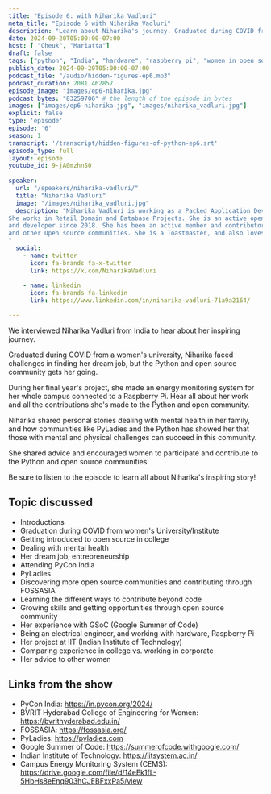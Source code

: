```yaml
---
title: "Episode 6: with Niharika Vadluri"
meta_title: "Episode 6 with Niharika Vadluri"
description: "Learn about Niharika's journey. Graduated during COVID from a women's university, Niharika faced challenges in finding her dream job, but the Python and open source community gets her going."
date: 2024-09-20T05:00:00-07:00
host: [ "Cheuk", "Mariatta"]
draft: false
tags: ["python", "India", "hardware", "raspberry pi", "women in open source", "community", "mental health"]
publish_date: 2024-09-20T05:00:00-07:00
podcast_file: "/audio/hidden-figures-ep6.mp3"
podcast_duration: 2081.462857
episode_image: "images/ep6-niharika.jpg"
podcast_bytes: "83259706" # the length of the episode in bytes
images: ["images/ep6-niharika.jpg", "images/niharika_vadluri.jpg"]
explicit: false 
type: 'episode'
episode: '6'
season: 1
transcript: '/transcript/hidden-figures-of-python-ep6.srt'
episode_type: full
layout: episode
youtube_id: 9-jA0mzhnS0
  
speaker:
  url: "/speakers/niharika-vadluri/"
  title: "Niharika Vadluri"
  image: "/images/niharika_vadluri.jpg"
  description: "Niharika Vadluri is working as a Packed Application Developer Analyst at Accenture India.
She works in Retail Domain and Database Projects. She is an active open source community contributor
and developer since 2018. She has been an active member and contributor in The PSF, Hackster.io, FOSSASIA
and other Open source communities. She is a Toastmaster, and also loves singing.
"
  social:
    - name: twitter
      icon: fa-brands fa-x-twitter
      link: https://x.com/NiharikaVadluri
      
    - name: linkedin
      icon: fa-brands fa-linkedin
      link: https://www.linkedin.com/in/niharika-vadluri-71a9a2164/

---
```


We interviewed Niharika Vadluri from India to hear about her inspiring journey.

Graduated during COVID from a women's university, Niharika faced challenges in finding her dream job,
but the Python and open source community gets her going.

During her final year's project, she made an energy monitoring system for her whole campus connected to
a Raspberry Pi. Hear all about her work and all the contributions she's made to the Python
and open community.

Niharika shared personal stories dealing with mental health in her family, and how communities like
PyLadies and the Python has showed her that those with mental and physical challenges can succeed in this
community.

She shared advice and encouraged women to participate and contribute to the Python and open source communities.

Be sure to listen to the episode to learn all about Niharika's inspiring story!

## Topic discussed

- Introductions
- Graduation during COVID from women's University/Institute
- Getting introduced to open source in college
- Dealing with mental health
- Her dream job, entrepreneurship
- Attending PyCon India
- PyLadies
- Discovering more open source communities and contributing through FOSSASIA
- Learning the different ways to contribute beyond code
- Growing skills and getting opportunities through open source community
- Her experience with GSoC (Google Summer of Code)
- Being an electrical engineer, and working with hardware, Raspberry Pi
- Her project at IIT (Indian Institute of Technology)
- Comparing experience in college vs. working in corporate
- Her advice to other women

## Links from the show

- PyCon India: https://in.pycon.org/2024/
- BVRIT Hyderabad College of Engineering for Women: https://bvrithyderabad.edu.in/
- FOSSASIA: https://fossasia.org/
- PyLadies: https://pyladies.com
- Google Summer of Code: https://summerofcode.withgoogle.com/
- Indian Institute of Technology: https://iitsystem.ac.in/
- Campus Energy Monitoring System (CEMS): https://drive.google.com/file/d/14eEk1fL-5HbHs8eEnq903hCJEBFxxPa5/view


